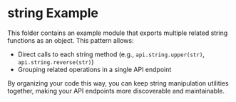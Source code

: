 # string Example

This folder contains an example module that exports multiple related string functions as an object. This pattern allows:

- Direct calls to each string method (e.g., `api.string.upper(str)`, `api.string.reverse(str)`)
- Grouping related operations in a single API endpoint

By organizing your code this way, you can keep string manipulation utilities together, making your API endpoints more discoverable and maintainable.

